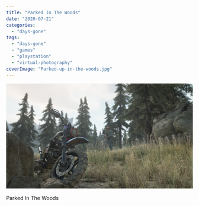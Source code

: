 ```yaml
---
title: "Parked In The Woods"
date: "2020-07-21"
categories: 
  - "days-gone"
tags: 
  - "days-gone"
  - "games"
  - "playstation"
  - "virtual-photography"
coverImage: "Parked-up-in-the-woods.jpg"
---
```


[![](images/Parked-up-in-the-woods.jpg)](https://davidpeach.co.uk/wp-content/uploads/2023/05/Parked-up-in-the-woods.jpg)

Parked In The Woods
